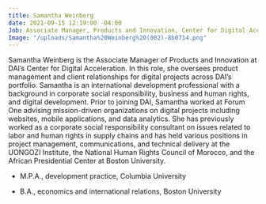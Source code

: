 ```yaml
---
title: Samantha Weinberg
date: 2021-09-15 12:19:00 -04:00
Job: Associate Manager, Products and Innovation, Center for Digital Acceleration
Image: "/uploads/Samantha%20Weinberg%20(002)-8b0714.png"
---
```


Samantha Weinberg is the Associate Manager of Products and Innovation at DAI’s Center for Digital Acceleration. In this role, she oversees product management and client relationships for digital projects across DAI’s portfolio. Samantha is an international development professional with a background in corporate social responsibility, business and human rights, and digital development. Prior to joining DAI, Samantha worked at Forum One advising mission-driven organizations on digital projects including websites, mobile applications, and data analytics. She has previously worked as a corporate social responsibility consultant on issues related to labor and human rights in supply chains and has held various positions in project management, communications, and technical delivery at the UONGOZI Institute, the National Human Rights Council of Morocco, and the African Presidential Center at Boston University.

* M.P.A., development practice, Columbia University

* B.A., economics and international relations, Boston University